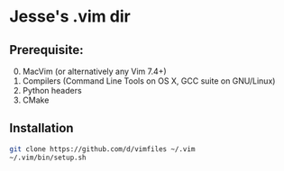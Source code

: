 # Jesse's .vim dir

## Prerequisite:
0. MacVim (or alternatively any Vim 7.4+)
0. Compilers (Command Line Tools on OS X, GCC suite on GNU/Linux)
0. Python headers
0. CMake

## Installation
```Bash
git clone https://github.com/d/vimfiles ~/.vim
~/.vim/bin/setup.sh
```
